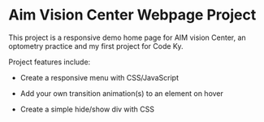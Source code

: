 # Aim Vision Center Webpage Project

This project is a responsive demo home page for AIM vision Center, an optometry practice and my first project for Code Ky. 

Project features include:

* Create a responsive menu with CSS/JavaScript

* Add your own transition animation(s) to an element on hover

* Create a simple hide/show div with CSS